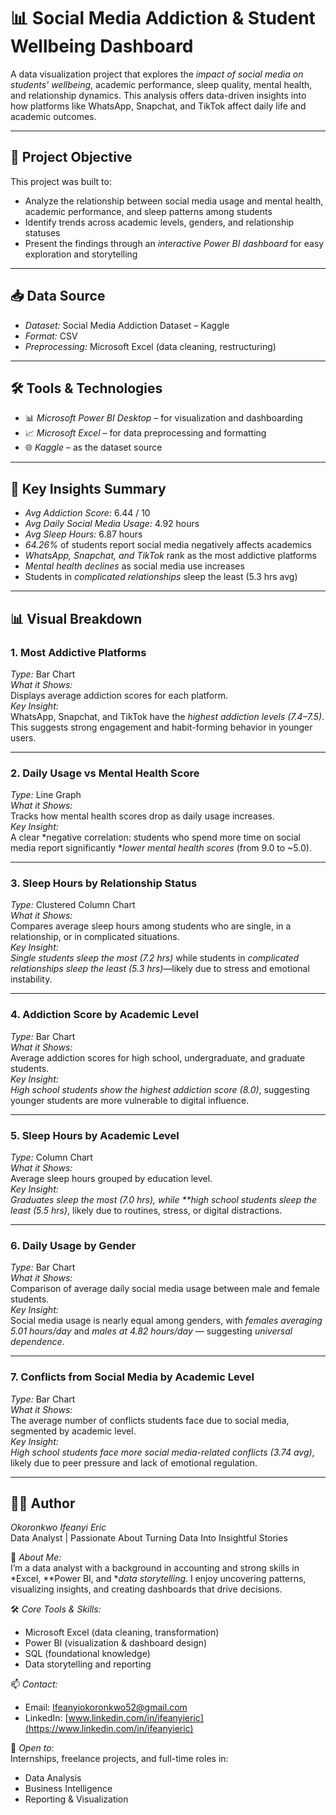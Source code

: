 # 📊 Social Media Addiction & Student Wellbeing Dashboard

A data visualization project that explores the *impact of social media on students' wellbeing*, academic performance, sleep quality, mental health, and relationship dynamics. This analysis offers data-driven insights into how platforms like WhatsApp, Snapchat, and TikTok affect daily life and academic outcomes.

---

## 🧠 Project Objective

This project was built to:
- Analyze the relationship between social media usage and mental health, academic performance, and sleep patterns among students
- Identify trends across academic levels, genders, and relationship statuses
- Present the findings through an *interactive Power BI dashboard* for easy exploration and storytelling

---

## 📥 Data Source

- *Dataset:* Social Media Addiction Dataset – Kaggle  
- *Format:* CSV  
- *Preprocessing:* Microsoft Excel (data cleaning, restructuring)

---

## 🛠 Tools & Technologies

- 📊 *Microsoft Power BI Desktop* – for visualization and dashboarding  
- 📈 *Microsoft Excel* – for data preprocessing and formatting  
- 🌐 *Kaggle* – as the dataset source

---

## 📌 Key Insights Summary

- *Avg Addiction Score:* 6.44 / 10  
- *Avg Daily Social Media Usage:* 4.92 hours  
- *Avg Sleep Hours:* 6.87 hours  
- *64.26%* of students report social media negatively affects academics  
- *WhatsApp, Snapchat, and TikTok* rank as the most addictive platforms  
- *Mental health declines* as social media use increases  
- Students in *complicated relationships* sleep the least (5.3 hrs avg)

---

## 📊 Visual Breakdown

### 1. Most Addictive Platforms

*Type:* Bar Chart  
*What it Shows:*  
Displays average addiction scores for each platform.  
*Key Insight:*  
WhatsApp, Snapchat, and TikTok have the *highest addiction levels (7.4–7.5)*. This suggests strong engagement and habit-forming behavior in younger users.

---

### 2. Daily Usage vs Mental Health Score

*Type:* Line Graph  
*What it Shows:*  
Tracks how mental health scores drop as daily usage increases.  
*Key Insight:*  
A clear *negative correlation: students who spend more time on social media report significantly **lower mental health scores* (from 9.0 to ~5.0).

---

### 3. Sleep Hours by Relationship Status

*Type:* Clustered Column Chart  
*What it Shows:*  
Compares average sleep hours among students who are single, in a relationship, or in complicated situations.  
*Key Insight:*  
*Single students sleep the most (7.2 hrs)* while students in *complicated relationships sleep the least (5.3 hrs)*—likely due to stress and emotional instability.

---

### 4. Addiction Score by Academic Level

*Type:* Bar Chart  
*What it Shows:*  
Average addiction scores for high school, undergraduate, and graduate students.  
*Key Insight:*  
*High school students show the highest addiction score (8.0)*, suggesting younger students are more vulnerable to digital influence.

---

### 5. Sleep Hours by Academic Level

*Type:* Column Chart  
*What it Shows:*  
Average sleep hours grouped by education level.  
*Key Insight:*  
*Graduates sleep the most (7.0 hrs), while **high school students sleep the least (5.5 hrs)*, likely due to routines, stress, or digital distractions.

---

### 6. Daily Usage by Gender

*Type:* Bar Chart  
*What it Shows:*  
Comparison of average daily social media usage between male and female students.  
*Key Insight:*  
Social media usage is nearly equal among genders, with *females averaging 5.01 hours/day* and *males at 4.82 hours/day* — suggesting *universal dependence*.

---

### 7. Conflicts from Social Media by Academic Level

*Type:* Bar Chart  
*What it Shows:*  
The average number of conflicts students face due to social media, segmented by academic level.  
*Key Insight:*  
*High school students face more social media-related conflicts (3.74 avg)*, likely due to peer pressure and lack of emotional regulation.

---

## 👨‍💻 Author

*Okoronkwo Ifeanyi Eric*  
Data Analyst | Passionate About Turning Data Into Insightful Stories  

💼 *About Me:*  
I’m a data analyst with a background in accounting and strong skills in *Excel, **Power BI, and **data storytelling*. I enjoy uncovering patterns, visualizing insights, and creating dashboards that drive decisions.

🛠 *Core Tools & Skills:*
- Microsoft Excel (data cleaning, transformation)
- Power BI (visualization & dashboard design)
- SQL (foundational knowledge)
- Data storytelling and reporting

📫 *Contact:*
- Email: Ifeanyiokoronkwo52@gmail.com  
- LinkedIn: [www.linkedin.com/in/ifeanyieric](https://www.linkedin.com/in/ifeanyieric)

🚀 *Open to*:  
Internships, freelance projects, and full-time roles in:
- Data Analysis  
- Business Intelligence  
- Reporting & Visualization
